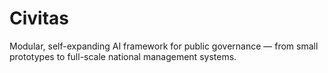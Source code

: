 # Civitas
Modular, self-expanding AI framework for public governance — from small prototypes to full-scale national management systems.
